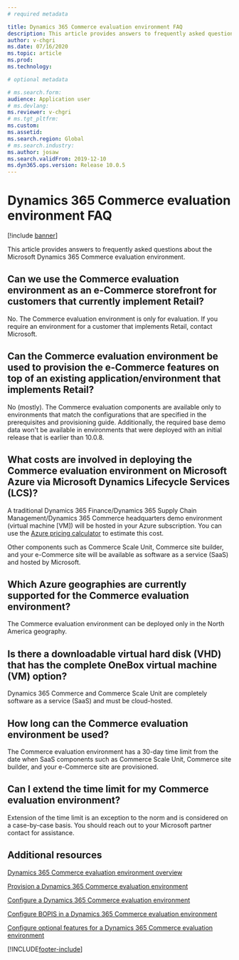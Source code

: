 ```yaml
---
# required metadata

title: Dynamics 365 Commerce evaluation environment FAQ
description: This article provides answers to frequently asked questions about the Microsoft Dynamics 365 Commerce evaluation environment.
author: v-chgri
ms.date: 07/16/2020
ms.topic: article
ms.prod: 
ms.technology: 

# optional metadata

# ms.search.form: 
audience: Application user
# ms.devlang: 
ms.reviewer: v-chgri
# ms.tgt_pltfrm: 
ms.custom: 
ms.assetid: 
ms.search.region: Global
# ms.search.industry: 
ms.author: josaw
ms.search.validFrom: 2019-12-10
ms.dyn365.ops.version: Release 10.0.5
---
```


# Dynamics 365 Commerce evaluation environment FAQ

[!include [banner](includes/banner.md)]

This article provides answers to frequently asked questions about the Microsoft Dynamics 365 Commerce evaluation environment.

## Can we use the Commerce evaluation environment as an e-Commerce storefront for customers that currently implement Retail?

No. The Commerce evaluation environment is only for evaluation. If you require an environment for a customer that implements Retail, contact Microsoft.

## Can the Commerce evaluation environment be used to provision the e-Commerce features on top of an existing application/environment that implements Retail?

No (mostly). The Commerce evaluation components are available only to environments that match the configurations that are specified in the prerequisites and provisioning guide. Additionally, the required base demo data won't be available in environments that were deployed with an initial release that is earlier than 10.0.8. 

## What costs are involved in deploying the Commerce evaluation environment on Microsoft Azure via Microsoft Dynamics Lifecycle Services (LCS)?

A traditional Dynamics 365 Finance/Dynamics 365 Supply Chain Management/Dynamics 365 Commerce headquarters demo environment (virtual machine \[VM\]) will be hosted in your Azure subscription. You can use the [Azure pricing calculator](https://azure.microsoft.com/pricing/calculator/) to estimate this cost.

Other components such as Commerce Scale Unit, Commerce site builder, and your e-Commerce site will be available as software as a service (SaaS) and hosted by Microsoft.

## Which Azure geographies are currently supported for the Commerce evaluation environment?

The Commerce evaluation environment can be deployed only in the North America geography.

## Is there a downloadable virtual hard disk (VHD) that has the complete OneBox virtual machine (VM) option?

Dynamics 365 Commerce and Commerce Scale Unit are completely software as a service (SaaS) and must be cloud-hosted.

## How long can the Commerce evaluation environment be used?

The Commerce evaluation environment has a 30-day time limit from the date when SaaS components such as Commerce Scale Unit, Commerce site builder, and your e-Commerce site are provisioned.

## Can I extend the time limit for my Commerce evaluation environment?

Extension of the time limit is an exception to the norm and is considered on a case-by-case basis. You should reach out to your Microsoft partner contact for assistance.

## Additional resources

[Dynamics 365 Commerce evaluation environment overview](cpe-overview.md)

[Provision a Dynamics 365 Commerce evaluation environment](provisioning-guide.md)

[Configure a Dynamics 365 Commerce evaluation environment](cpe-post-provisioning.md)

[Configure BOPIS in a Dynamics 365 Commerce evaluation environment](cpe-bopis.md)

[Configure optional features for a Dynamics 365 Commerce evaluation environment](cpe-optional-features.md)


[!INCLUDE[footer-include](../includes/footer-banner.md)]